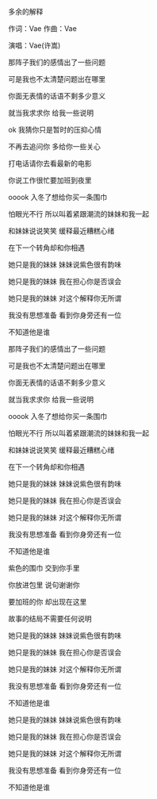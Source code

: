 多余的解释

作词：Vae 作曲：Vae

演唱：Vae(许嵩)

那阵子我们的感情出了一些问题

可是我也不太清楚问题出在哪里

你面无表情的话语不剩多少意义

就当我求求你 给我一些说明

ok 我猜你只是暂时的压抑心情

不再去追问你 多给你一些关心

打电话请你去看最新的电影

你说工作很忙要加班到夜里

ooook 入冬了想给你买一条围巾

怕眼光不行 所以叫着紧跟潮流的妹妹和我一起

和妹妹说说笑笑 缓释最近糟糕心绪

在下一个转角却和你相遇

她只是我的妹妹 妹妹说紫色很有韵味

她只是我的妹妹 我在担心你是否误会

她只是我的妹妹 对这个解释你无所谓

我没有思想准备 看到你身旁还有一位

不知道他是谁

那阵子我们的感情出了一些问题

可是我也不太清楚问题出在哪里

你面无表情的话语不剩多少意义

就当我求求你 给我一些说明

ooook 入冬了想给你买一条围巾

怕眼光不行 所以叫着紧跟潮流的妹妹和我一起

和妹妹说说笑笑 缓释最近糟糕心绪

在下一个转角却和你相遇

她只是我的妹妹 妹妹说紫色很有韵味

她只是我的妹妹 我在担心你是否误会

她只是我的妹妹 对这个解释你无所谓

我没有思想准备 看到你身旁还有一位

不知道他是谁

紫色的围巾 交到你手里

你放进包里 说句谢谢你

要加班的你 却出现在这里

故事的结局不需要任何说明

她只是我的妹妹 妹妹说紫色很有韵味

她只是我的妹妹 我在担心你是否误会

她只是我的妹妹 对这个解释你无所谓

我没有思想准备 看到你身旁还有一位

不知道他是谁

她只是我的妹妹 妹妹说紫色很有韵味

她只是我的妹妹 我在担心你是否误会

她只是我的妹妹 对这个解释你无所谓

我没有思想准备 看到你身旁还有一位

不知道他是谁